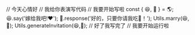 // 今天心情好
// 我给你表演写代码
// 我要开始写啦
const { 😆, 🤗 } = 🌎;
😆.say('嫁给我吧!❤️');
🤗.response('好的，只要你请我吃🍉！');
Utils.marry(😆,🤗);
Utils.generateInvitation(😆,🤗);
// 好了我写完了
// 我要开始运行啦